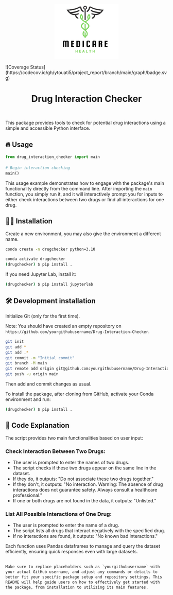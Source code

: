 <p align="center">
  <img src="assets/logo.png" alt="Project Logo" width="200"/>
</p>
![Coverage Status](https://codecov.io/gh/ytouati5/project_report/branch/main/graph/badge.svg)

<h1 align="center">
Drug Interaction Checker
</h1>

<br>

This package provides tools to check for potential drug interactions using a simple and accessible Python interface.

## 🔥 Usage

```python
from drug_interaction_checker import main

# Begin interaction checking
main()
```

This usage example demonstrates how to engage with the package's main functionality directly from the command line. After importing the `main` function, you simply run it, and it will interactively prompt you for inputs to either check interactions between two drugs or find all interactions for one drug.

## 👩‍💻 Installation

Create a new environment, you may also give the environment a different name.

```bash
conda create -n drugchecker python=3.10
```

```bash
conda activate drugchecker
(drugchecker) $ pip install .
```

If you need Jupyter Lab, install it:

```bash
(drugchecker) $ pip install jupyterlab
```

## 🛠️ Development installation

Initialize Git (only for the first time).

Note: You should have created an empty repository on `https://github.com/yourgithubusername/Drug-Interaction-Checker`.

```bash
git init
git add * 
git add .*
git commit -m "Initial commit" 
git branch -M main
git remote add origin git@github.com:yourgithubusername/Drug-Interaction-Checker.git 
git push -u origin main
```

Then add and commit changes as usual. 

To install the package, after cloning from GitHub, activate your Conda environment and run:

```bash
(drugchecker) $ pip install .
```

## 📖 Code Explanation

The script provides two main functionalities based on user input:

### Check Interaction Between Two Drugs:
- The user is prompted to enter the names of two drugs.
- The script checks if these two drugs appear on the same line in the dataset.
- If they do, it outputs: "Do not associate these two drugs together."
- If they don't, it outputs: "No interaction. Warning: The absence of drug interactions does not guarantee safety. Always consult a healthcare professional."
- If one or both drugs are not found in the data, it outputs: "Unlisted."

### List All Possible Interactions of One Drug:
- The user is prompted to enter the name of a drug.
- The script lists all drugs that interact negatively with the specified drug.
- If no interactions are found, it outputs: "No known bad interactions."

Each function uses Pandas dataframes to manage and query the dataset efficiently, ensuring quick responses even with large datasets.
```

Make sure to replace placeholders such as `yourgithubusername` with your actual GitHub username, and adjust any commands or details to better fit your specific package setup and repository settings. This README will help guide users on how to effectively get started with the package, from installation to utilizing its main features.
